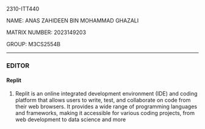 2310-ITT440

NAME: ANAS ZAHIDEEN BIN MOHAMMAD GHAZALI

MATRIX NUMBER: 2023149203

GROUP: M3CS2554B

---------------------------------------------------------------------------------------------------------------------------------------------------------------------------------------------------------------------------------------------------------------------------------------------

### EDITOR

#### Replit 

1) Replit is an online integrated development environment (IDE) and coding platform that allows users to write, test, and collaborate on code from their web browsers. It provides a wide range of programming languages and frameworks, making it accessible for various coding projects, from web development to data science and more
   
